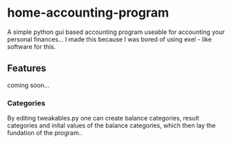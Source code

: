 # home-accounting-program
A simple python gui based accounting program useable for accounting your personal finances... 
I made this because I was bored of using exel - like software for this.

## Features
coming soon...


### Categories
By editing tweakables.py one can create balance categories, result
categories and inital values of the balance categories, which then lay
the fundation of the program..

